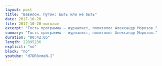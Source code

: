 ```yaml
---
layout: post
title: "Вавилон. Путин: Быть или не быть"
date: 2017-10-20
file: 2017-10-20-morozov
excerpt: "Гость программы — журналист, политолог Александр Морозов."
summary: "Гость программы — журналист, политолог Александр Морозов."
duration: "00:42:05"
length: 22895236
explicit: "no"
block: "no"
youtube: "d7DR8vmeN-I"
---
```


